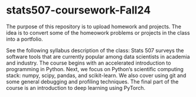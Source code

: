 # stats507-coursework-Fall24
The purpose of this repository is to upload homework and projects. The idea is to convert some of the homeowork problems or projects in the class into a portfolio.

See the following syllabus description of the class:
Stats 507 surveys the software tools that are currently popular among data scientists in academia and industry. 
The course begins with an accelerated introduction to programming in Python. Next, we focus on Python’s scientific computing stack: numpy, scipy, pandas, and scikit-learn.
We also cover using git and some general debugging and profiling techniques. 
The final part of the course is an introduction to deep learning using PyTorch.
